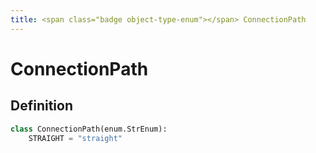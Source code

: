 ```yaml
---
title: <span class="badge object-type-enum"></span> ConnectionPath
---
```

# <span class="badge object-type-enum"></span> ConnectionPath

## Definition

```python
class ConnectionPath(enum.StrEnum):
    STRAIGHT = "straight"
```
